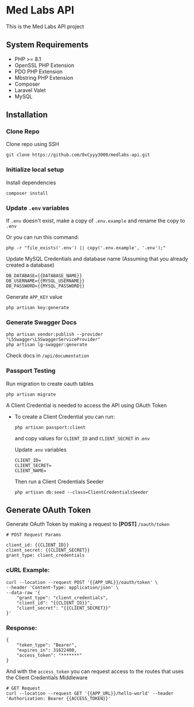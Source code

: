 # Med Labs API

This is the Med Labs API project

## System Requirements

-   PHP >= 8.1
-   OpenSSL PHP Extension
-   PDO PHP Extension
-   Mbstring PHP Extension
-   Composer
-   Laravel Valet
-   MySQL

## Installation

### Clone Repo

Clone repo using SSH

```
git clone https://github.com/0xCyyy3000/medlabs-api.git
```

### Initialize local setup

Install dependencies

```
composer install
```

### Update `.env` variables

If `.env` doesn't exist, make a copy of `.env.example` and rename the copy to `.env`

Or you can run this command:

```
php -r "file_exists('.env') || copy('.env.example', '.env');"
```

Update MySQL Credentials and database name (Assuming that you already created a database)

```
DB_DATABASE={{DATABASE_NAME}}
DB_USERNAME={{MYSQL_USERNAME}}
DB_PASSWORD={{MYSQL_PASSWORD}}
```

Generate `APP_KEY` value

```
php artisan key:generate
```

### Generate Swagger Docs

```
php artisan vendor:publish --provider "L5Swagger\L5SwaggerServiceProvider"
php artisan lg-swagger:generate
```

Check docs in `/api/documentation`

### Passport Testing

Run migration to create oauth tables

```
php artisan migrate
```

A Client Credential is needed to access the API using OAuth Token

-   To create a Client Credential you can run:

    ```
    php artisan passport:client
    ```

    and copy values for `CLIENT_ID` and `CLIENT_SECRET` in .`env`

    Update .`env` variables

    ```
    CLIENT_ID=
    CLIENT_SECRET=
    CLIENT_NAME=
    ```

    Then run a Client Credentials Seeder

    ```
    php artisan db:seed --class=ClientCredentialsSeeder
    ```

## Generate OAuth Token

Generate OAuth Token by making a request to **[POST]** `/oauth/token`

```
# POST Request Params

client_id: {{CLIENT_ID}}
client_secret: {{CLIENT_SECRET}}
grant_type: client_credentials
```

### cURL Example:

```
curl --location --request POST '{{APP_URL}}/oauth/token' \
--header 'Content-Type: application/json' \
--data-raw '{
    "grant_type": "client_credentials",
    "client_id": "{{CLIENT_ID}}",
    "client_secret": "{{CLIENT_SECRET}}"
}'
```

### Response:

```
{
    "token_type": "Bearer",
    "expires_in": 31622400,
    "access_token": "*******"
}
```

And with the `access_token` you can request access to the routes that uses the Client Credentials Middleware

```
# GET Request
curl --location --request GET '{{APP_URL}}/hello-world' --header 'Authorization: Bearer {{ACCESS_TOKEN}}'
```